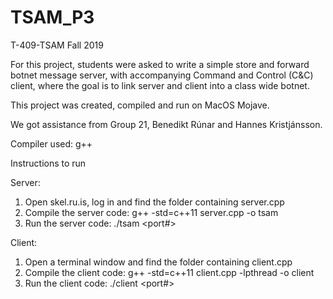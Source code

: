 # TSAM_P3
T-409-TSAM
Fall 2019

For this project, students were asked to write a simple store and forward botnet message server,
with accompanying Command and Control (C&C) client, where the goal is to link server and client into a class wide botnet.

This project was created, compiled and run on MacOS Mojave.

We got assistance from Group 21, Benedikt Rúnar and Hannes Kristjánsson.

Compiler used: g++

Instructions to run

Server:
1. Open skel.ru.is, log in and find the folder containing server.cpp
2. Compile the server code: g++ -std=c++11 server.cpp -o tsam<groupname>
3. Run the server code: ./tsam<grouopname> <port#>

Client:
1. Open a terminal window and find the folder containing client.cpp
2. Compile the client code: g++ -std=c++11 client.cpp -lpthread -o client
3. Run the client code: ./client <ip address> <port#>

